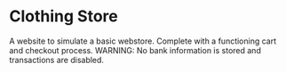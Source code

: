 # Clothing Store

A website to simulate a basic webstore. Complete with a functioning cart and checkout process. WARNING: No bank information is stored and transactions are disabled.


